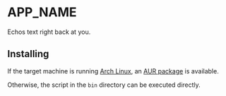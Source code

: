 # APP_NAME
Echos text right back at you.

## Installing
If the target machine is running [Arch Linux](https://www.archlinux.org/),
an [AUR package](https://aur.archlinux.org/packages/APP_NAME/) is
available.

Otherwise, the script in the `bin` directory can be executed directly.
